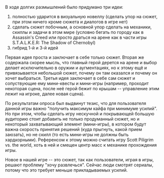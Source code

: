 В ходе долгих размышлений было придумано три идеи:
1. полностью ударится в визуальную новеллу (сделать упор на сюжет, при этом ничего кроме сюжета и диалогов в игре нет)
2. сделать сюжет побочным, а основной упор сделать на механики, скиллы и задачи в этом мире (условно бегать по городу как в Assassin's Creed или просто драться на арене как в части игры S.T.A.L.K.E.R: The Shadow of Chernobyl)
3. гибрид 1-й и 3-й идей

Первая идея проста и заключает в себе только сюжет. Вторая же содержала скорее мысль, что главный герой дерется на арене и выбор делает исключительно в оружии и аугментациях, но к этому ещё и привязывается небольшой сюжет, почему он там оказался и почему он хочет выбраться. Третья идея заключает в себе сам сюжет и сопуствующие ему мини-квесты и мини-игры (например, проходит некоторая сцена, после неё герой бежит по крышам -- управление этим лежит на игроке, далее новая сцена).

По результатам опроса был выдвинут тезис, что для пользователя данной игры важно "получить максимум кайфа при минимуме усилий". Но при этом, чтобы сделать игру нескучной и покрывающей большую аудиторию стоит добавить не только продуманный сюжет, но и некоторый захватывающий элемент (мини-игры), в котором будут важна скорость принятия решений (куда прыгнуть, какой прием заюзать), но не скилл (то есть мини-игры не должны быть хардкорными). Референсом к этому можно считать игру Scott Piligrim vs. the world, хоть в ней и смещен центр масс к механике прохождения игры.

Новое в нашей игре -- это сюжет, так как пользователи, играя в игры, решают проблему "хочу развлечься". Сейчас люди смотрят сериалы, потому что это требует меньше прикладываемых усилий.

